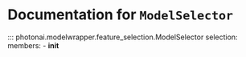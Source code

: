# Documentation for `ModelSelector`
::: photonai.modelwrapper.feature_selection.ModelSelector
    selection:
      members:
        - __init__
